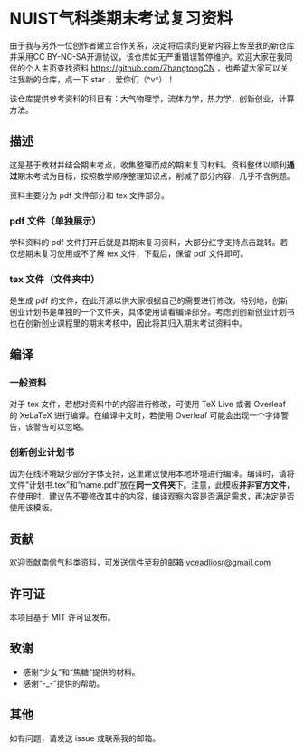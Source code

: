 # NUIST气科类期末考试复习资料

由于我与另外一位创作者建立合作关系，决定将后续的更新内容上传至我的新仓库并采用CC BY-NC-SA开源协议，该仓库如无严重错误暂停维护。欢迎大家在我同伴的个人主页查找资料 https://github.com/ZhangtongCN ，也希望大家可以关注我新的仓库，点一下 star ，爱你们（^v^）！

该仓库提供参考资料的科目有：大气物理学，流体力学，热力学，创新创业，计算方法。

## 描述

这是基于教材并结合期末考点，收集整理而成的期末复习材料。资料整体以顺利**通过**期末考试为目标，按照教学顺序整理知识点，削减了部分内容，几乎不含例题。

资料主要分为 pdf 文件部分和 tex 文件部分。

### pdf 文件（单独展示）

学科资料的 pdf 文件打开后就是其期末复习资料，大部分红字支持点击跳转。若仅想期末复习使用或不了解 tex 文件，下载后，保留 pdf 文件即可。

### tex 文件（文件夹中）

是生成 pdf 的文件，在此开源以供大家根据自己的需要进行修改。特别地，创新创业计划书是单独的一个文件夹，具体使用请看编译部分。考虑到创新创业计划书也在创新创业课程里的期末考核中，因此将其归入期末考试资料中。

## 编译

### 一般资料

对于 tex 文件，若想对资料中的内容进行修改，可使用 TeX Live 或者 Overleaf 的 XeLaTeX 进行编译。在编译中文时，若使用 Overleaf 可能会出现一个字体警告，该警告可以忽略。

### 创新创业计划书

因为在线环境缺少部分字体支持，这里建议使用本地环境进行编译。编译时，请将文件“计划书.tex”和“name.pdf”放在**同一文件夹**下。注意，此模板**并非官方文件**，在使用时，建议先不要修改其中的内容，编译观察内容是否满足需求，再决定是否使用该模板。

## 贡献

欢迎贡献南信气科类资料，可发送信件至我的邮箱 vceadliosr@gmail.com

## 许可证

本项目基于 MIT 许可证发布。

## 致谢

 - 感谢“少女”和“焦糖”提供的材料。
 - 感谢“-_-”提供的帮助。

## 其他

如有问题，请发送 issue 或联系我的邮箱。

